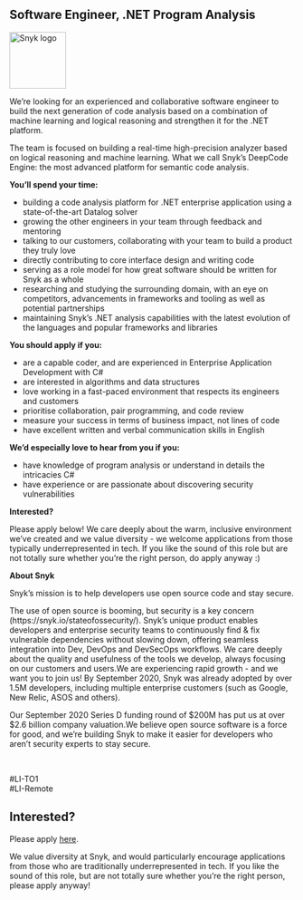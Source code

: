Software Engineer, .NET Program Analysis
---

<img src="https://res.cloudinary.com/snyk/image/upload/v1537345894/press-kit/brand/logo-black.png" width="100" alt="Snyk logo" />

<p><span style="font-weight: 400;">We’re looking for an experienced and collaborative software engineer to build the next generation of code analysis based on a combination of machine learning and logical reasoning and strengthen it for the .NET platform.</span></p>
<p><span style="font-weight: 400;">The team is focused on building a real-time high-precision analyzer based on logical reasoning and machine learning. What we call Snyk’s DeepCode Engine: the most advanced platform for semantic code analysis.</span></p>
<p><strong>You’ll spend your time:</strong></p>
<ul>
<li style="font-weight: 400;"><span style="font-weight: 400;">building a code analysis platform for .NET enterprise application using a state-of-the-art Datalog solver</span></li>
<li style="font-weight: 400;"><span style="font-weight: 400;">growing the other engineers in your team through feedback and mentoring</span></li>
<li style="font-weight: 400;"><span style="font-weight: 400;">talking to our customers, collaborating with your team to build a product they truly love</span></li>
<li style="font-weight: 400;"><span style="font-weight: 400;">directly contributing to core interface design and writing code</span></li>
<li style="font-weight: 400;"><span style="font-weight: 400;">serving as a role model for how great software should be written for Snyk as a whole</span></li>
<li style="font-weight: 400;"><span style="font-weight: 400;">researching and studying the surrounding domain, with an eye on competitors, advancements in frameworks and tooling as well as potential partnerships</span></li>
<li style="font-weight: 400;"><span style="font-weight: 400;">maintaining Snyk’s .NET analysis capabilities with the latest evolution of the languages and popular frameworks and libraries</span></li>
</ul>
<p><strong>You should apply if you:</strong></p>
<ul>
<li style="font-weight: 400;"><span style="font-weight: 400;">are a capable coder, and are experienced in Enterprise Application Development with C#</span></li>
<li style="font-weight: 400;"><span style="font-weight: 400;">are interested in algorithms and data structures</span></li>
<li style="font-weight: 400;"><span style="font-weight: 400;">love working in a fast-paced environment that respects its engineers and customers</span></li>
<li style="font-weight: 400;"><span style="font-weight: 400;">prioritise collaboration, pair programming, and code review</span></li>
<li style="font-weight: 400;"><span style="font-weight: 400;">measure your success in terms of business impact, not lines of code</span></li>
<li style="font-weight: 400;"><span style="font-weight: 400;">have excellent written and verbal communication skills in English</span></li>
</ul>
<p><strong>We’d especially love to hear from you if you:</strong></p>
<ul>
<li style="font-weight: 400;"><span style="font-weight: 400;">have knowledge of program analysis or understand in details the intricacies C#</span></li>
<li style="font-weight: 400;"><span style="font-weight: 400;">have experience or are passionate about discovering security vulnerabilities</span></li>
</ul>
<p><strong>Interested?</strong></p>
<p><span style="font-weight: 400;">Please apply below! We care deeply about the warm, inclusive environment we’ve created and we value diversity - we welcome applications from those typically underrepresented in tech. If you like the sound of this role but are not totally sure whether you’re the right person, do apply anyway :)</span></p>
<p><strong>About Snyk</strong></p>
<p><span style="font-weight: 400;">Snyk’s mission is to help developers use open source code and stay secure.</span></p>
<p><span style="font-weight: 400;">The use of open source is booming, but security is a key concern (https://snyk.io/stateofossecurity/). Snyk’s unique product enables developers and enterprise security teams to continuously find &amp; fix vulnerable dependencies without slowing down, offering seamless integration into Dev, DevOps and DevSecOps workflows. We care deeply about the quality and usefulness of the tools we develop, always focusing on our customers and users.We are experiencing rapid growth - and we want you to join us! By September 2020, Snyk was already adopted by over 1.5M developers, including multiple enterprise customers (such as Google, New Relic, ASOS and others).</span></p>
<p><span style="font-weight: 400;">Our September 2020 Series D funding round of $200M has put us at over $2.6 billion company valuation.We believe open source software is a force for good, and we’re building Snyk to make it easier for developers who aren’t security experts to stay secure.</span></p>
<p>&nbsp;</p>
<p><span style="font-weight: 400;">#LI-TO1<br>#LI-Remote</span></p>

Interested?
---

Please apply [here](https://boards.greenhouse.io/snyk/jobs/5072238002#app).

We value diversity at Snyk, and would particularly encourage applications from those who are traditionally underrepresented in tech.
If you like the sound of this role, but are not totally sure whether you’re the right person, please apply anyway!
